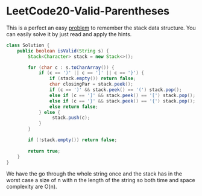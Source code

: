 # LeetCode20-Valid-Parentheses

This is a perfect an easy [problem](https://leetcode.com/problems/valid-parentheses/description/) to remember the stack data structure.
You can easily solve it by just read and apply the hints.

```java
class Solution {
    public boolean isValid(String s) {
        Stack<Character> stack = new Stack<>();

        for (char c : s.toCharArray()) {
            if (c == ')' || c == ']' || c == '}') {
                if (stack.empty()) return false;
                char closingPar = stack.peek();
                if (c == ')' && stack.peek() == '(') stack.pop();
                else if (c == ']' && stack.peek() == '[') stack.pop();
                else if (c == '}' && stack.peek() == '{') stack.pop();
                else return false;
            } else {
                 stack.push(c);
            }
        }

        if (!stack.empty()) return false;
    
        return true;
    }
}
```

We have the go through the whole string once and the stack has in the worst case a size of n with n the length of the string so both time and space complexity are O(n).
